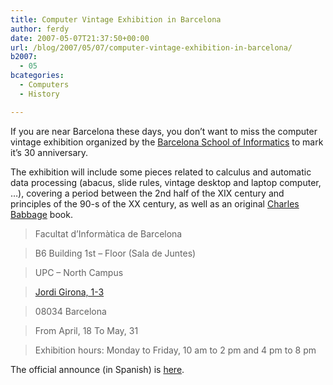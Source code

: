 ```yaml
---
title: Computer Vintage Exhibition in Barcelona
author: ferdy
date: 2007-05-07T21:37:50+00:00
url: /blog/2007/05/07/computer-vintage-exhibition-in-barcelona/
b2007:
  - 05
bcategories:
  - Computers
  - History

---
```

If you are near Barcelona these days, you don&#8217;t want to miss the computer vintage exhibition organized by the [Barcelona School of Informatics][1] to mark it&#8217;s 30 anniversary.

The exhibition will include some pieces related to calculus and automatic data processing (abacus, slide rules, vintage desktop and laptop computer, &#8230;), covering a period between the 2nd half of the XIX century and principles of the 90-s of the XX century, as well as an original [Charles Babbage][2] book.

> Facultat d&#8217;Informàtica de Barcelona
  
> B6 Building 1st &#8211; Floor (Sala de Juntes)
  
> UPC &#8211; North Campus
  
> [Jordi Girona, 1-3][3]
  
> 08034 Barcelona
  
> From April, 18 To May, 31
  
> Exhibition hours: Monday to Friday, 10 am to 2 pm and 4 pm to 8 pm 

The official announce (in Spanish) is [here][4].

 [1]: http://www.fib.upc.edu/
 [2]: http://en.wikipedia.org/wiki/Charles_Babbage
 [3]: http://maps.google.com/maps?f=q&hl=en&q=Jordi+Girona+1,+08034,+Barcelona,+Spain&sll=41.388143,2.115319&sspn=0.010915,0.020084&ie=UTF8&t=h&om=1&ll=41.38708,2.112315&spn=0.010915,0.020084&z=16&iwloc=addr
 [4]: http://www.fib.upc.edu/30e/exposicio.html